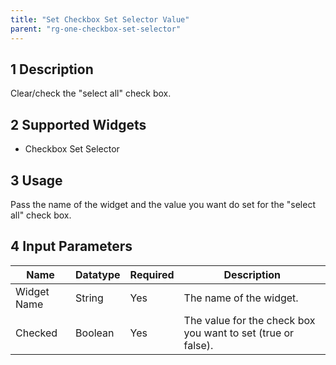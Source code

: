 ```yaml
---
title: "Set Checkbox Set Selector Value"
parent: "rg-one-checkbox-set-selector"
---
```


## 1 Description

Clear/check the "select all" check box.

## 2 Supported Widgets

* Checkbox Set Selector

## 3 Usage

Pass the name of the widget and the value you want do set for the "select all" check box.

## 4 Input Parameters

Name | Datatype | Required | Description
---- | -------- | ------- |---------------
Widget Name | String | Yes | The name of the widget.
Checked | Boolean | Yes | The value for the check box you want to set (true or false).
